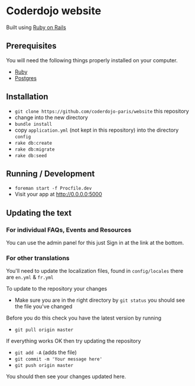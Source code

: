 # Coderdojo website

Built using [Ruby on Rails](http://rubyonrails.org/)

## Prerequisites

You will need the following things properly installed on your computer.

* [Ruby](https://www.ruby-lang.org)
* [Postgres](http://www.postgresql.org/)

## Installation

* `git clone https://github.com/coderdojo-paris/website` this repository
* change into the new directory
* `bundle install`
* copy `application.yml` (not kept in this repository) into the directory `config`
* `rake db:create`
* `rake db:migrate`
* `rake db:seed`

## Running / Development

* `foreman start -f Procfile.dev`
* Visit your app at http://0.0.0.0:5000

## Updating the text

### For individual FAQs, Events and Resources

You can use the admin panel for this just Sign in at the link at the bottom.

### For other translations

You'll need to update the localization files, found in `config/locales` there are `en.yml` & `fr.yml`

To update to the repository your changes

* Make sure you are in the right directory by `git status` you should see the file you've changed

Before you do this check you have the latest version by running

* `git pull origin master`

If everything works OK then try updating the repository

* `git add -A` (adds the file)
* `git commit -m 'Your message here'`
* `git push origin master`

You should then see your changes updated here.